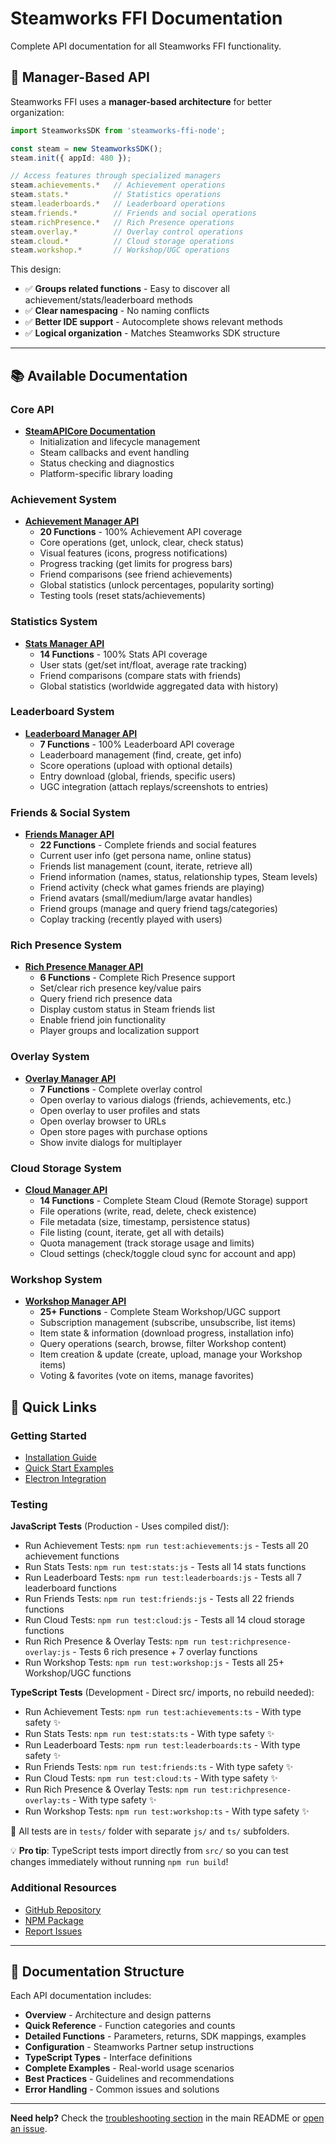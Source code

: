 # Steamworks FFI Documentation

Complete API documentation for all Steamworks FFI functionality.

## 🎯 Manager-Based API

Steamworks FFI uses a **manager-based architecture** for better organization:

```typescript
import SteamworksSDK from 'steamworks-ffi-node';

const steam = new SteamworksSDK();
steam.init({ appId: 480 });

// Access features through specialized managers
steam.achievements.*   // Achievement operations
steam.stats.*          // Statistics operations  
steam.leaderboards.*   // Leaderboard operations
steam.friends.*        // Friends and social operations
steam.richPresence.*   // Rich Presence operations
steam.overlay.*        // Overlay control operations
steam.cloud.*          // Cloud storage operations
steam.workshop.*       // Workshop/UGC operations
```

This design:
- ✅ **Groups related functions** - Easy to discover all achievement/stats/leaderboard methods
- ✅ **Clear namespacing** - No naming conflicts
- ✅ **Better IDE support** - Autocomplete shows relevant methods
- ✅ **Logical organization** - Matches Steamworks SDK structure

---

## 📚 Available Documentation

### Core API
- **[SteamAPICore Documentation](https://github.com/ArtyProf/steamworks-ffi-node/blob/main/docs/STEAM_API_CORE.md)**
  - Initialization and lifecycle management
  - Steam callbacks and event handling
  - Status checking and diagnostics
  - Platform-specific library loading

### Achievement System
- **[Achievement Manager API](https://github.com/ArtyProf/steamworks-ffi-node/blob/main/docs/ACHIEVEMENT_MANAGER.md)**
  - **20 Functions** - 100% Achievement API coverage
  - Core operations (get, unlock, clear, check status)
  - Visual features (icons, progress notifications)
  - Progress tracking (get limits for progress bars)
  - Friend comparisons (see friend achievements)
  - Global statistics (unlock percentages, popularity sorting)
  - Testing tools (reset stats/achievements)

### Statistics System
- **[Stats Manager API](https://github.com/ArtyProf/steamworks-ffi-node/blob/main/docs/STATS_MANAGER.md)**
  - **14 Functions** - 100% Stats API coverage
  - User stats (get/set int/float, average rate tracking)
  - Friend comparisons (compare stats with friends)
  - Global statistics (worldwide aggregated data with history)

### Leaderboard System
- **[Leaderboard Manager API](https://github.com/ArtyProf/steamworks-ffi-node/blob/main/docs/LEADERBOARD_MANAGER.md)**
  - **7 Functions** - 100% Leaderboard API coverage
  - Leaderboard management (find, create, get info)
  - Score operations (upload with optional details)
  - Entry download (global, friends, specific users)
  - UGC integration (attach replays/screenshots to entries)

### Friends & Social System
- **[Friends Manager API](https://github.com/ArtyProf/steamworks-ffi-node/blob/main/docs/FRIENDS_MANAGER.md)**
  - **22 Functions** - Complete friends and social features
  - Current user info (get persona name, online status)
  - Friends list management (count, iterate, retrieve all)
  - Friend information (names, status, relationship types, Steam levels)
  - Friend activity (check what games friends are playing)
  - Friend avatars (small/medium/large avatar handles)
  - Friend groups (manage and query friend tags/categories)
  - Coplay tracking (recently played with users)

### Rich Presence System
- **[Rich Presence Manager API](https://github.com/ArtyProf/steamworks-ffi-node/blob/main/docs/RICH_PRESENCE_MANAGER.md)**
  - **6 Functions** - Complete Rich Presence support
  - Set/clear rich presence key/value pairs
  - Query friend rich presence data
  - Display custom status in Steam friends list
  - Enable friend join functionality
  - Player groups and localization support

### Overlay System
- **[Overlay Manager API](https://github.com/ArtyProf/steamworks-ffi-node/blob/main/docs/OVERLAY_MANAGER.md)**
  - **7 Functions** - Complete overlay control
  - Open overlay to various dialogs (friends, achievements, etc.)
  - Open overlay to user profiles and stats
  - Open overlay browser to URLs
  - Open store pages with purchase options
  - Show invite dialogs for multiplayer

### Cloud Storage System
- **[Cloud Manager API](https://github.com/ArtyProf/steamworks-ffi-node/blob/main/docs/CLOUD_MANAGER.md)**
  - **14 Functions** - Complete Steam Cloud (Remote Storage) support
  - File operations (write, read, delete, check existence)
  - File metadata (size, timestamp, persistence status)
  - File listing (count, iterate, get all with details)
  - Quota management (track storage usage and limits)
  - Cloud settings (check/toggle cloud sync for account and app)

### Workshop System
- **[Workshop Manager API](https://github.com/ArtyProf/steamworks-ffi-node/blob/main/docs/WORKSHOP_MANAGER.md)**
  - **25+ Functions** - Complete Steam Workshop/UGC support
  - Subscription management (subscribe, unsubscribe, list items)
  - Item state & information (download progress, installation info)
  - Query operations (search, browse, filter Workshop content)
  - Item creation & update (create, upload, manage your Workshop items)
  - Voting & favorites (vote on items, manage favorites)

## 🚀 Quick Links

### Getting Started
- [Installation Guide](https://github.com/ArtyProf/steamworks-ffi-node#installation)
- [Quick Start Examples](https://github.com/ArtyProf/steamworks-ffi-node#quick-start)
- [Electron Integration](https://github.com/ArtyProf/steamworks-ffi-node#electron-integration)

### Testing

**JavaScript Tests** (Production - Uses compiled dist/):
- Run Achievement Tests: `npm run test:achievements:js` - Tests all 20 achievement functions
- Run Stats Tests: `npm run test:stats:js` - Tests all 14 stats functions
- Run Leaderboard Tests: `npm run test:leaderboards:js` - Tests all 7 leaderboard functions
- Run Friends Tests: `npm run test:friends:js` - Tests all 22 friends functions
- Run Cloud Tests: `npm run test:cloud:js` - Tests all 14 cloud storage functions
- Run Rich Presence & Overlay Tests: `npm run test:richpresence-overlay:js` - Tests 6 rich presence + 7 overlay functions
- Run Workshop Tests: `npm run test:workshop:js` - Tests all 25+ Workshop/UGC functions

**TypeScript Tests** (Development - Direct src/ imports, no rebuild needed):
- Run Achievement Tests: `npm run test:achievements:ts` - With type safety ✨
- Run Stats Tests: `npm run test:stats:ts` - With type safety ✨
- Run Leaderboard Tests: `npm run test:leaderboards:ts` - With type safety ✨
- Run Friends Tests: `npm run test:friends:ts` - With type safety ✨
- Run Cloud Tests: `npm run test:cloud:ts` - With type safety ✨
- Run Rich Presence & Overlay Tests: `npm run test:richpresence-overlay:ts` - With type safety ✨
- Run Workshop Tests: `npm run test:workshop:ts` - With type safety ✨

📁 All tests are in `tests/` folder with separate `js/` and `ts/` subfolders.

💡 **Pro tip**: TypeScript tests import directly from `src/` so you can test changes immediately without running `npm run build`!

### Additional Resources
- [GitHub Repository](https://github.com/ArtyProf/steamworks-ffi-node)
- [NPM Package](https://www.npmjs.com/package/steamworks-ffi-node)
- [Report Issues](https://github.com/ArtyProf/steamworks-ffi-node/issues)

---

## 📖 Documentation Structure

Each API documentation includes:
- **Overview** - Architecture and design patterns
- **Quick Reference** - Function categories and counts
- **Detailed Functions** - Parameters, returns, SDK mappings, examples
- **Configuration** - Steamworks Partner setup instructions
- **TypeScript Types** - Interface definitions
- **Complete Examples** - Real-world usage scenarios
- **Best Practices** - Guidelines and recommendations
- **Error Handling** - Common issues and solutions

---

**Need help?** Check the [troubleshooting section](https://github.com/ArtyProf/steamworks-ffi-node#troubleshooting) in the main README or [open an issue](https://github.com/ArtyProf/steamworks-ffi-node/issues).
